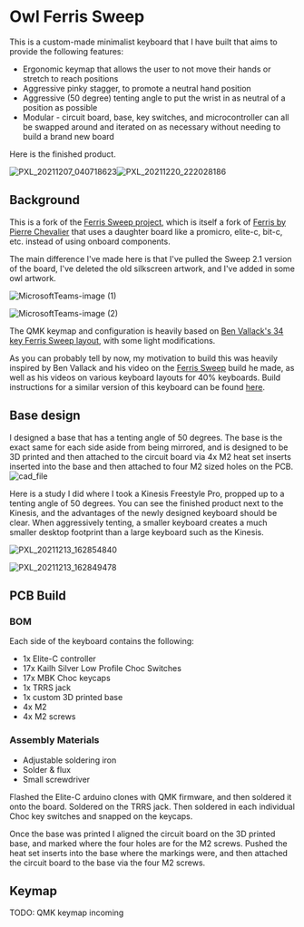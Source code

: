 # Owl Ferris Sweep

This is a custom-made minimalist keyboard that I have built that aims to provide the following features:
- Ergonomic keymap that allows the user to not move their hands or stretch to reach positions
- Aggressive pinky stagger, to promote a neutral hand position
- Aggressive (50 degree) tenting angle to put the wrist in as neutral of a position as possible
- Modular - circuit board, base, key switches, and microcontroller can all be swapped around and iterated on as necessary without needing to build a brand new board


Here is the finished product. 

![PXL_20211207_040718623](https://user-images.githubusercontent.com/9446419/153915993-b4736fd7-83fd-43ab-9d18-a03739950c1b.jpg)![PXL_20211220_222028186](https://user-images.githubusercontent.com/9446419/153915999-9823f309-01d9-4e4f-be0a-315e01717074.jpg)

## Background
This is a fork of the [Ferris Sweep project](https://github.com/davidphilipbarr/Sweep), which is itself a fork of [Ferris by Pierre Chevalier](https://github.com/pierrechevalier83/ferris) that uses a daughter board like a promicro, elite-c, bit-c, etc. instead of using onboard components.

The main difference I've made here is that I've pulled the Sweep 2.1 version of the board, I've deleted the old silkscreen artwork, and I've added in some owl artwork.

![MicrosoftTeams-image (1)](https://user-images.githubusercontent.com/9446419/143318466-0a3d0682-bb64-4945-b8ab-bbbacb69f23f.png)

![MicrosoftTeams-image (2)](https://user-images.githubusercontent.com/9446419/143318504-2994da0f-68e2-45f8-aefe-fd5e40d8b8bf.png)

The QMK keymap and configuration is heavily based on [Ben Vallack's 34 key Ferris Sweep layout](https://github.com/benvallack/34-QMK-Ferris-Sweep), with some light modifications. 

As you can probably tell by now, my motivation to build this was heavily inspired by Ben Vallack and his video on the [Ferris Sweep](https://www.youtube.com/watch?v=JqpBKuEVinw) build he made, as well as his videos on various keyboard layouts for 40% keyboards. Build instructions for a similar version of this keyboard can be found [here](https://www.youtube.com/watch?v=fBPu7AyDtkM_).

## Base design
I designed a base that has a tenting angle of 50 degrees. The base is the exact same for each side aside from being mirrored, and is designed to be 3D printed and then attached to the circuit board via 4x M2 heat set inserts inserted into the base and then attached to four M2 sized holes on the PCB.
![cad_file](https://user-images.githubusercontent.com/9446419/153913472-b125c9d9-91c1-4504-bf43-197d8bf727ab.png)

Here is a study I did where I took a Kinesis Freestyle Pro, propped up to a tenting angle of 50 degrees. You can see the finished product next to the Kinesis, and the advantages of the newly designed keyboard should be clear. When aggressively tenting, a smaller keyboard creates a much smaller desktop footprint than a large keyboard such as the Kinesis.

![PXL_20211213_162854840](https://user-images.githubusercontent.com/9446419/153916070-d8599a45-f276-442f-84eb-2eda478807fd.jpg)

![PXL_20211213_162849478](https://user-images.githubusercontent.com/9446419/153916065-bb2bf104-b76c-4f89-beef-b13d05856d11.jpg)



## PCB Build 

### BOM
Each side of the keyboard contains the following:
- 1x Elite-C controller
- 17x Kailh Silver Low Profile Choc Switches 	
- 17x MBK Choc keycaps
- 1x TRRS jack 
- 1x custom 3D printed base
- 4x M2 
- 4x M2 screws

### Assembly Materials
- Adjustable soldering iron
- Solder & flux
- Small screwdriver

Flashed the Elite-C arduino clones with QMK firmware, and then soldered it onto the board. Soldered on the TRRS jack. Then soldered in each individual Choc key switches and snapped on the keycaps. 

Once the base was printed I aligned the circuit board on the 3D printed base, and marked where the four holes are for the M2 screws. Pushed the heat set inserts into the base where the markings were, and then attached the circuit board to the base via the four M2 screws.

## Keymap

TODO: QMK keymap incoming

